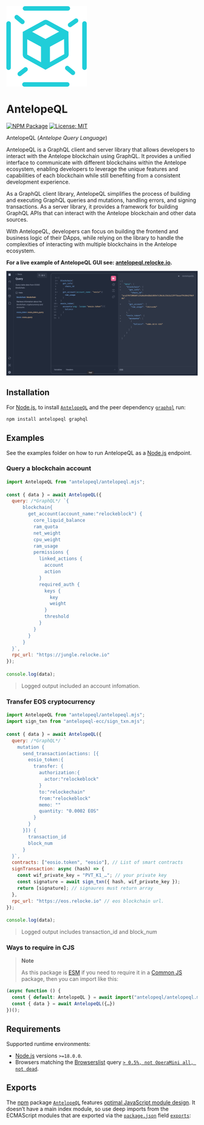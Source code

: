 ![antelopeql logo](https://raw.githubusercontent.com/pur3miish/antelopeql/main/static/antelopeql.svg)

# AntelopeQL

[![NPM Package](https://img.shields.io/npm/v/antelopeql.svg)](https://www.npmjs.org/package/antelopeql) [![License: MIT](https://img.shields.io/badge/License-MIT-yellow.svg)](https://github.com/pur3miish/antelopeql/blob/main/LICENSE)

AntelopeQL (_Antelope Query Language_)

AntelopeQL is a GraphQL client and server library that allows developers to interact with the Antelope blockchain using GraphQL. It provides a unified interface to communicate with different blockchains within the Antelope ecosystem, enabling developers to leverage the unique features and capabilities of each blockchain while still benefiting from a consistent development experience.

As a GraphQL client library, AntelopeQL simplifies the process of building and executing GraphQL queries and mutations, handling errors, and signing transactions. As a server library, it provides a framework for building GraphQL APIs that can interact with the Antelope blockchain and other data sources.

With AntelopeQL, developers can focus on building the frontend and business logic of their DApps, while relying on the library to handle the complexities of interacting with multiple blockchains in the Antelope ecosystem.

**For a live example of AntelopeQL GUI see: [antelopeql.relocke.io](https://antelopeql.relocke.io).**

![antelopeql screenshot](https://raw.githubusercontent.com/pur3miish/antelopeql/main/static/antelopeql-screen.png)

## Installation

For [Node.js](https://nodejs.org), to install [`AntelopeQL`](https://npm.im/antelopeql) and the peer dependency [`graphql`](https://npm.im/graphql) run:

```sh
npm install antelopeql graphql
```

## Examples

See the examples folder on how to run AntelopeQL as a [Node.js](https://nodejs.org) endpoint.

### Query a blockchain account

```js
import AntelopeQL from "antelopeql/antelopeql.mjs";

const { data } = await AntelopeQL({
  query: /*GraphQL*/ `{
      blockchain{
        get_account(account_name:"relockeblock") {
          core_liquid_balance
          ram_quota
          net_weight
          cpu_weight
          ram_usage
          permissions {
            linked_actions {
              account
              action
            }
            required_auth {
              keys {
                key
                weight
              }
              threshold
            }
          }
        }
      }
  }`,
  rpc_url: "https://jungle.relocke.io"
});

console.log(data);
```

> Logged output included an account infomation.

### Transfer EOS cryptocurrency

```js
import AntelopeQL from "antelopeql/antelopeql.mjs";
import sign_txn from "antelopeql-ecc/sign_txn.mjs";

const { data } = await AntelopeQL({
  query: /*GraphQL*/ `
    mutation {
      send_transaction(actions: [{
        eosio_token:{
          transfer: {
            authorization:{
              actor:"relockeblock"
            }
            to:"relockechain"
            from:"relockeblock"
            memo: ""
            quantity: "0.0002 EOS"
          }
        }
      }]) {
        transaction_id
        block_num
      }
  }`,
  contracts: ["eosio.token", "eosio"], // List of smart contracts
  signTransaction: async (hash) => {
    const wif_private_key = "PVT_K1_…"; // your private key
    const signature = await sign_txn({ hash, wif_private_key });
    return [signature]; // signaures must return array
  },
  rpc_url: "https://eos.relocke.io" // eos blockchain url.
});

console.log(data);
```

> Logged output includes transaction_id and block_num

### Ways to require in CJS

> **Note**
>
> As this package is [ESM](https://nodejs.org/docs/latest-v16.x/api/esm.html) if you need to require it in a [Common JS](https://nodejs.org/docs/latest-v16.x/api/modules.html) package, then you can import like this:

```js
(async function () {
  const { default: AntelopeQL } = await import("antelopeql/antelopeql.mjs");
  const { data } = await AntelopeQL({…})
})();
```

## Requirements

Supported runtime environments:

- [Node.js](https://nodejs.org) versions `>=18.0.0`.
- Browsers matching the [Browserslist](https://browsersl.ist) query [`> 0.5%, not OperaMini all, not dead`](https://browsersl.ist/?q=%3E+0.5%25%2C+not+OperaMini+all%2C+not+dead).

## Exports

The [npm](https://npmjs.com) package [`AntelopeQL`](https://npm.im/antelopeql) features [optimal JavaScript module design](https://jaydenseric.com/blog/optimal-javascript-module-design). It doesn’t have a main index module, so use deep imports from the ECMAScript modules that are exported via the [`package.json`](./package.json) field [`exports`](https://nodejs.org/api/packages.html#exports):

